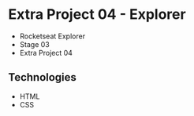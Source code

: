 # Extra Project 04 - Explorer

* Rocketseat Explorer
* Stage 03
* Extra Project 04

## Technologies

* HTML
* CSS
